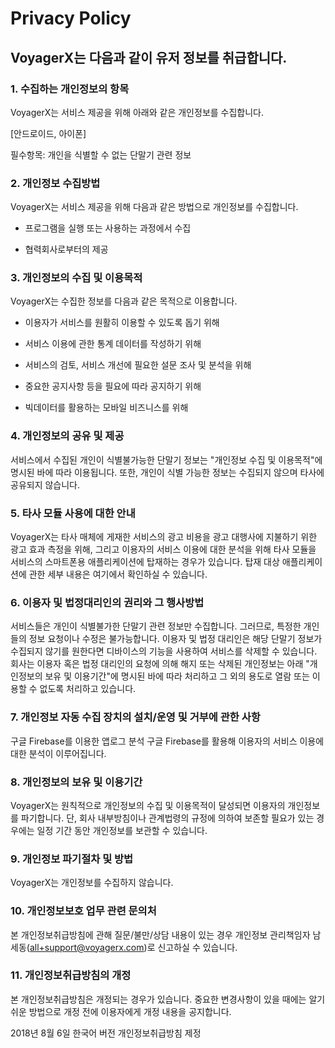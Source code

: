Privacy Policy
==============
VoyagerX는 다음과 같이 유저 정보를 취급합니다.
---------------------------------------

### 1. 수집하는 개인정보의 항목
VoyagerX는 서비스 제공을 위해 아래와 같은 개인정보를 수집합니다.

[안드로이드, 아이폰]

필수항목: 개인을 식별할 수 없는 단말기 관련 정보

### 2. 개인정보 수집방법
VoyagerX는 서비스 제공을 위해 다음과 같은 방법으로 개인정보를 수집합니다.

* 프로그램을 실행 또는 사용하는 과정에서 수집

* 협력회사로부터의 제공

### 3. 개인정보의 수집 및 이용목적

VoyagerX는 수집한 정보를 다음과 같은 목적으로 이용합니다.

* 이용자가 서비스를 원활히 이용할 수 있도록 돕기 위해

* 서비스 이용에 관한 통계 데이터를 작성하기 위해

* 서비스의 검토, 서비스 개선에 필요한 설문 조사 및 분석을 위해

* 중요한 공지사항 등을 필요에 따라 공지하기 위해

* 빅데이터를 활용하는 모바일 비즈니스를 위해

### 4. 개인정보의 공유 및 제공
서비스에서 수집된 개인이 식별불가능한 단말기 정보는 "개인정보 수집 및 이용목적"에 명시된 바에 따라 이용됩니다. 또한, 개인이 식별 가능한 정보는 수집되지 않으며 타사에 공유되지 않습니다.

### 5. 타사 모듈 사용에 대한 안내
VoyagerX는 타사 매체에 게재한 서비스의 광고 비용을 광고 대행사에 지불하기 위한 광고 효과 측정을 위해, 그리고 이용자의 서비스 이용에 대한 분석을 위해 타사 모듈을 서비스의 스마트폰용 애플리케이션에 탑재하는 경우가 있습니다. 탑재 대상 애플리케이션에 관한 세부 내용은 여기에서 확인하실 수 있습니다.

### 6. 이용자 및 법정대리인의 권리와 그 행사방법
서비스들은 개인이 식별불가한 단말기 관련 정보만 수집합니다. 그러므로, 특정한 개인들의 정보 요청이나 수정은 불가능합니다.
이용자 및 법정 대리인은 해당 단말기 정보가 수집되지 않기를 원한다면 디바이스의 기능을 사용하여 서비스를 삭제할 수 있습니다.
회사는 이용자 혹은 법정 대리인의 요청에 의해 해지 또는 삭제된 개인정보는 아래 "개인정보의 보유 및 이용기간"에 명시된 바에 따라 처리하고 그 외의 용도로 열람 또는 이용할 수 없도록 처리하고 있습니다.

### 7. 개인정보 자동 수집 장치의 설치/운영 및 거부에 관한 사항
구글 Firebase를 이용한 앱로그 분석
구글 Firebase를 활용해 이용자의 서비스 이용에 대한 분석이 이루어집니다.

### 8. 개인정보의 보유 및 이용기간
VoyagerX는 원칙적으로 개인정보의 수집 및 이용목적이 달성되면 이용자의 개인정보를 파기합니다. 단, 회사 내부방침이나 관계법령의 규정에 의하여 보존할 필요가 있는 경우에는 일정 기간 동안 개인정보를 보관할 수 있습니다.

### 9. 개인정보 파기절차 및 방법
VoyagerX는 개인정보를 수집하지 않습니다.

### 10. 개인정보보호 업무 관련 문의처
본 개인정보취급방침에 관해 질문/불만/상담 내용이 있는 경우 개인정보 관리책임자 남세동(all+support@voyagerx.com)로 신고하실 수 있습니다.

### 11. 개인정보취급방침의 개정
본 개인정보취급방침은 개정되는 경우가 있습니다. 중요한 변경사항이 있을 때에는 알기 쉬운 방법으로 개정 전에 이용자에게 개정 내용을 공지합니다.

2018년 8월 6일 한국어 버전 개인정보취급방침 제정
